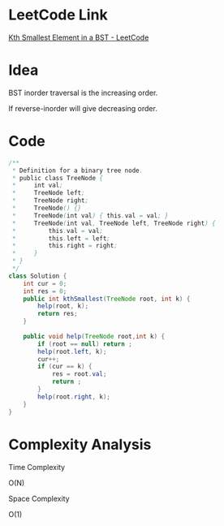 # LeetCode Link

[Kth Smallest Element in a BST - LeetCode](https://leetcode.com/problems/kth-smallest-element-in-a-bst/)

# Idea

BST inorder traversal is the increasing order.

If reverse-inorder will give decreasing order.

# Code

```java
/**
 * Definition for a binary tree node.
 * public class TreeNode {
 *     int val;
 *     TreeNode left;
 *     TreeNode right;
 *     TreeNode() {}
 *     TreeNode(int val) { this.val = val; }
 *     TreeNode(int val, TreeNode left, TreeNode right) {
 *         this.val = val;
 *         this.left = left;
 *         this.right = right;
 *     }
 * }
 */
class Solution {
    int cur = 0;
    int res = 0;
    public int kthSmallest(TreeNode root, int k) {
        help(root, k);
        return res;
    }
    
    public void help(TreeNode root,int k) {
        if (root == null) return ;
        help(root.left, k);
        cur++;
        if (cur == k) {
            res = root.val;
            return ;
        }
        help(root.right, k);
    }
}
```

# Complexity Analysis

Time Complexity

O(N)

Space Complexity

O(1)
